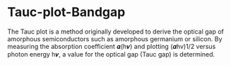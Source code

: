 # Tauc-plot-Bandgap
The Tauc plot is a method originally developed to derive the optical gap of amorphous semiconductors such as amorphous germanium or silicon. By measuring the absorption coefficient 𝜶(h𝝂) and plotting (𝜶hv)1/2 versus photon energy h𝝂, a value for the optical gap (Tauc gap) is determined.
